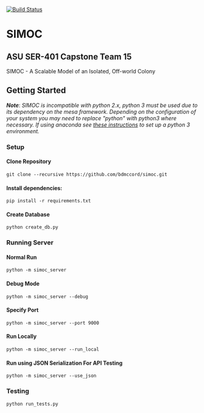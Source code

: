 [![Build Status](https://travis-ci.org/bdmccord/simoc.svg?branch=master)](https://travis-ci.org/bdmccord/simoc)

# SIMOC

## ASU SER-401 Capstone Team 15

SIMOC - A Scalable Model of an Isolated, Off-world Colony

## Getting Started
***Note***: *SIMOC is incompatible with python 2.x, python 3 must be used due to its dependency on the mesa framework.  Depending on the configuration of your system you may need to  replace "python" with python3 where necessary. If using anaconda see [these instructions](https://conda.io/docs/user-guide/tasks/manage-python.html) to set up a python 3 environment.*

### Setup

#### Clone Repository
`git clone --recursive https://github.com/bdmccord/simoc.git`

#### Install dependencies:

`pip install -r requirements.txt`

#### Create Database

`python create_db.py`

### Running Server

#### Normal Run

`python -m simoc_server`

#### Debug Mode
`python -m simoc_server --debug`

#### Specify Port
`python -m simoc_server --port 9000`

#### Run Locally
`python -m simoc_server --run_local`

#### Run using JSON Serialization For API Testing
`python -m simoc_server --use_json`

### Testing
`python run_tests.py`
